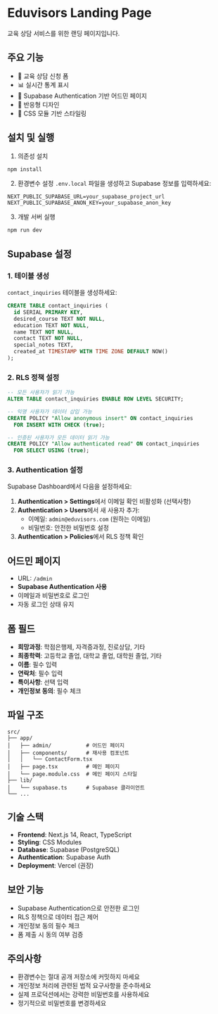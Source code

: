 # Eduvisors Landing Page

교육 상담 서비스를 위한 랜딩 페이지입니다.

## 주요 기능

- 🎯 교육 상담 신청 폼
- 📊 실시간 통계 표시
- 🔐 Supabase Authentication 기반 어드민 페이지
- 📱 반응형 디자인
- 🎨 CSS 모듈 기반 스타일링

## 설치 및 실행

1. 의존성 설치

```bash
npm install
```

2. 환경변수 설정
   `.env.local` 파일을 생성하고 Supabase 정보를 입력하세요:

```env
NEXT_PUBLIC_SUPABASE_URL=your_supabase_project_url
NEXT_PUBLIC_SUPABASE_ANON_KEY=your_supabase_anon_key
```

3. 개발 서버 실행

```bash
npm run dev
```

## Supabase 설정

### 1. 테이블 생성

`contact_inquiries` 테이블을 생성하세요:

```sql
CREATE TABLE contact_inquiries (
  id SERIAL PRIMARY KEY,
  desired_course TEXT NOT NULL,
  education TEXT NOT NULL,
  name TEXT NOT NULL,
  contact TEXT NOT NULL,
  special_notes TEXT,
  created_at TIMESTAMP WITH TIME ZONE DEFAULT NOW()
);
```

### 2. RLS 정책 설정

```sql
-- 모든 사용자가 읽기 가능
ALTER TABLE contact_inquiries ENABLE ROW LEVEL SECURITY;

-- 익명 사용자가 데이터 삽입 가능
CREATE POLICY "Allow anonymous insert" ON contact_inquiries
  FOR INSERT WITH CHECK (true);

-- 인증된 사용자가 모든 데이터 읽기 가능
CREATE POLICY "Allow authenticated read" ON contact_inquiries
  FOR SELECT USING (true);
```

### 3. Authentication 설정

Supabase Dashboard에서 다음을 설정하세요:

1. **Authentication > Settings**에서 이메일 확인 비활성화 (선택사항)
2. **Authentication > Users**에서 새 사용자 추가:
   - 이메일: `admin@eduvisors.com` (원하는 이메일)
   - 비밀번호: 안전한 비밀번호 설정
3. **Authentication > Policies**에서 RLS 정책 확인

## 어드민 페이지

- URL: `/admin`
- **Supabase Authentication 사용**
- 이메일과 비밀번호로 로그인
- 자동 로그인 상태 유지

## 폼 필드

- **희망과정**: 학점은행제, 자격증과정, 진로상담, 기타
- **최종학력**: 고등학교 졸업, 대학교 졸업, 대학원 졸업, 기타
- **이름**: 필수 입력
- **연락처**: 필수 입력
- **특이사항**: 선택 입력
- **개인정보 동의**: 필수 체크

## 파일 구조

```
src/
├── app/
│   ├── admin/           # 어드민 페이지
│   ├── components/      # 재사용 컴포넌트
│   │   └── ContactForm.tsx
│   ├── page.tsx         # 메인 페이지
│   └── page.module.css  # 메인 페이지 스타일
├── lib/
│   └── supabase.ts      # Supabase 클라이언트
└── ...
```

## 기술 스택

- **Frontend**: Next.js 14, React, TypeScript
- **Styling**: CSS Modules
- **Database**: Supabase (PostgreSQL)
- **Authentication**: Supabase Auth
- **Deployment**: Vercel (권장)

## 보안 기능

- Supabase Authentication으로 안전한 로그인
- RLS 정책으로 데이터 접근 제어
- 개인정보 동의 필수 체크
- 폼 제출 시 동의 여부 검증

## 주의사항

- 환경변수는 절대 공개 저장소에 커밋하지 마세요
- 개인정보 처리에 관련된 법적 요구사항을 준수하세요
- 실제 프로덕션에서는 강력한 비밀번호를 사용하세요
- 정기적으로 비밀번호를 변경하세요
